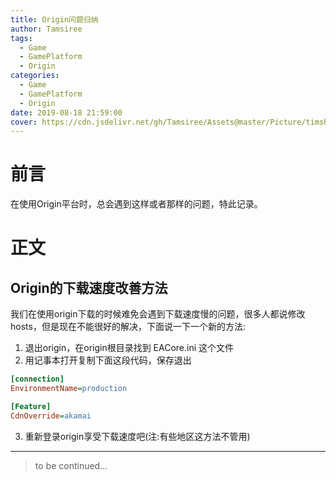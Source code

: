 ```yaml
---
title: Origin问题归纳
author: Tamsiree
tags:
  - Game
  - GamePlatform
  - Origin
categories:
  - Game
  - GamePlatform
  - Origin
date: 2019-08-18 21:59:00
cover: https://cdn.jsdelivr.net/gh/Tamsiree/Assets@master/Picture/timshowrqg.jpeg
---
```

# 前言

在使用Origin平台时，总会遇到这样或者那样的问题，特此记录。

# 正文

## Origin的下载速度改善方法

我们在使用origin下载的时候难免会遇到下载速度慢的问题，很多人都说修改hosts，但是现在不能很好的解决，下面说一下一个新的方法:

1. 退出origin，在origin根目录找到 EACore.ini 这个文件
2. 用记事本打开复制下面这段代码，保存退出  

```ini
[connection]
EnvironmentName=production

[Feature]
CdnOverride=akamai
```

3. 重新登录origin享受下载速度吧(注:有些地区这方法不管用)

---
> to be continued...
